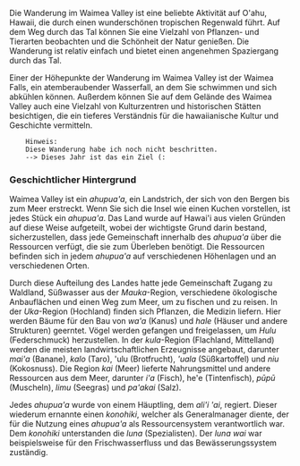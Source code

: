 Die Wanderung im Waimea Valley ist eine beliebte Aktivität auf O'ahu, Hawaii, die durch einen wunderschönen tropischen Regenwald führt. Auf dem Weg durch das Tal können Sie eine Vielzahl von Pflanzen- und Tierarten beobachten und die Schönheit der Natur genießen. Die Wanderung ist relativ einfach und bietet einen angenehmen Spaziergang durch das Tal.

Einer der Höhepunkte der Wanderung im Waimea Valley ist der Waimea Falls, ein atemberaubender Wasserfall, an dem Sie schwimmen und sich abkühlen können. Außerdem können Sie auf dem Gelände des Waimea Valley auch eine Vielzahl von Kulturzentren und historischen Stätten besichtigen, die ein tieferes Verständnis für die hawaiianische Kultur und Geschichte vermitteln.


        Hinweis:
        Diese Wanderung habe ich noch nicht beschritten.
        --> Dieses Jahr ist das ein Ziel (:

### Geschichtlicher Hintergrund

Waimea Valley ist ein *ahupua'a*, ein Landstrich, der sich von den Bergen bis zum Meer erstreckt. Wenn Sie sich die Insel wie einen Kuchen vorstellen, ist jedes Stück ein *ahupua'a*. Das Land wurde auf Hawai'i aus vielen Gründen auf diese Weise aufgeteilt, wobei der wichtigste Grund darin bestand, sicherzustellen, dass jede Gemeinschaft innerhalb des *ahupua'a* über die Ressourcen verfügt, die sie zum Überleben benötigt.  Die Ressourcen befinden sich in jedem *ahupua'a* auf verschiedenen Höhenlagen und an verschiedenen Orten. 

Durch diese Aufteilung des Landes hatte jede Gemeinschaft Zugang zu Waldland, Süßwasser aus der *Mauka*-Region, verschiedene ökologische Anbauflächen und einen Weg zum Meer, um zu fischen und zu reisen. In der *Uka*-Region (Hochland) finden sich Pflanzen, die Medizin liefern.  Hier werden Bäume für den Bau von *wa'a* (Kanus) und *hale* (Häuser und andere Strukturen) geerntet. Vögel werden gefangen und freigelassen, um *Hulu* (Federschmuck) herzustellen. In der *kula*-Region (Flachland, Mittelland) werden die meisten landwirtschaftlichen Erzeugnisse angebaut, darunter *mai'a* (Banane), *kalo* (Taro), 'ulu (Brotfrucht), *'uala* (Süßkartoffel) und *niu* (Kokosnuss). Die Region *kai* (Meer) lieferte Nahrungsmittel und andere Ressourcen aus dem Meer, darunter *i'a* (Fisch), he'e (Tintenfisch), *pūpū* (Muscheln), *limu* (Seegras) und *pa'akai* (Salz). 

Jedes *ahupua'a* wurde von einem Häuptling, dem *ali'i 'ai*, regiert. Dieser wiederum ernannte einen *konohiki*, welcher als Generalmanager diente, der für die Nutzung eines *ahupua'a* als Ressourcensystem verantwortlich war. Dem *konohiki* unterstanden die *luna* (Spezialisten). Der *luna wai* war beispielsweise für den Frischwasserfluss und das Bewässerungssystem zuständig.

